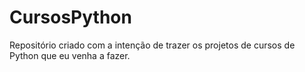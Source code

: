 # CursosPython
Repositório criado com a intenção de trazer os projetos de cursos de Python que eu venha a fazer.
